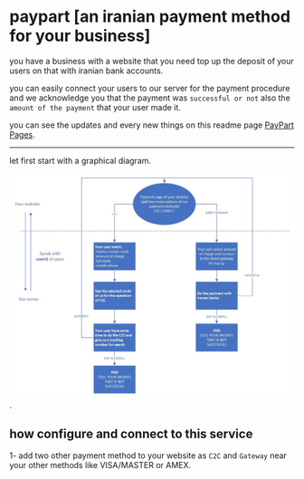 # paypart [an iranian payment method for your business]

you have a business with a website that you need top up the deposit of your users on that with iranian bank accounts.

you can easily connect your users to our server for the payment procedure and we acknowledge you that the payment
was `successful or not` also the `amount of the payment` that your user made it.

you can see the updates and every new things on this readme page [PayPart Pages](https://github.com/ataeiamirhosein/paypart).

--------------------------------------------------------------------

let first start with a graphical diagram.

![paypart diagram](https://github.com/ataeiamirhosein/paypart/blob/main/assets/images/Paypart.jpg).

## how configure and connect to this service

1- add two other payment method to your website as `C2C` and `Gateway` near your other methods like VISA/MASTER or AMEX.
